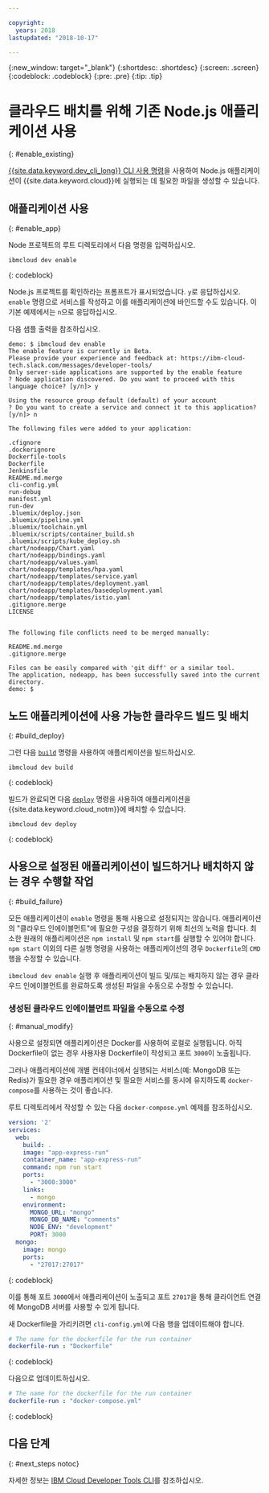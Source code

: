 ```yaml
---

copyright:
  years: 2018
lastupdated: "2018-10-17"

---
```


{:new_window: target="_blank"}
{:shortdesc: .shortdesc}
{:screen: .screen}
{:codeblock: .codeblock}
{:pre: .pre}
{:tip: .tip}

# 클라우드 배치를 위해 기존 Node.js 애플리케이션 사용
{: #enable_existing}

[{{site.data.keyword.dev_cli_long}} CLI 사용 명령](https://console.bluemix.net/docs/cli/idt/commands.html#enable)을 사용하여 Node.js 애플리케이션이 {{site.data.keyword.cloud}}에 실행되는 데 필요한 파일을 생성할 수 있습니다. 

## 애플리케이션 사용
{: #enable_app}

Node 프로젝트의 루트 디렉토리에서 다음 명령을 입력하십시오.
```
ibmcloud dev enable
```
{: codeblock}

Node.js 프로젝트를 확인하라는 프롬프트가 표시되었습니다. `y`로 응답하십시오. `enable` 명령으로 서비스를 작성하고 이를 애플리케이션에 바인드할 수도 있습니다. 이 기본 예제에서는 `n`으로 응답하십시오.

다음 샘플 출력을 참조하십시오.
```
demo: $ ibmcloud dev enable
The enable feature is currently in Beta.
Please provide your experience and feedback at: https://ibm-cloud-tech.slack.com/messages/developer-tools/
Only server-side applications are supported by the enable feature
? Node application discovered. Do you want to proceed with this language choice? [y/n]> y

Using the resource group default (default) of your account
? Do you want to create a service and connect it to this application? [y/n]> n
                                    
The following files were added to your application:

.cfignore
.dockerignore
Dockerfile-tools
Dockerfile
Jenkinsfile
README.md.merge
cli-config.yml
run-debug
manifest.yml
run-dev
.bluemix/deploy.json
.bluemix/pipeline.yml
.bluemix/toolchain.yml
.bluemix/scripts/container_build.sh
.bluemix/scripts/kube_deploy.sh
chart/nodeapp/Chart.yaml
chart/nodeapp/bindings.yaml
chart/nodeapp/values.yaml
chart/nodeapp/templates/hpa.yaml
chart/nodeapp/templates/service.yaml
chart/nodeapp/templates/deployment.yaml
chart/nodeapp/templates/basedeployment.yaml
chart/nodeapp/templates/istio.yaml
.gitignore.merge
LICENSE


The following file conflicts need to be merged manually:

README.md.merge
.gitignore.merge

Files can be easily compared with 'git diff' or a similar tool.
The application, nodeapp, has been successfully saved into the current directory.
demo: $
```

## 노드 애플리케이션에 사용 가능한 클라우드 빌드 및 배치
{: #build_deploy}

그런 다음 [`build`](/docs/cli/idt/commands.html#build) 명령을 사용하여 애플리케이션을 빌드하십시오. 
```
ibmcloud dev build
```
{: codeblock}

빌드가 완료되면 다음 [`deploy`](/docs/cli/idt/commands.html#deploy) 명령을 사용하여 애플리케이션을 {{site.data.keyword.cloud_notm}}에 배치할 수 있습니다.
```
ibmcloud dev deploy
```
{: codeblock}

## 사용으로 설정된 애플리케이션이 빌드하거나 배치하지 않는 경우 수행할 작업
{: #build_failure}

모든 애플리케이션이 `enable` 명령을 통해 사용으로 설정되지는 않습니다. 애플리케이션의 "클라우드 인에이블먼트"에 필요한 구성을 결정하기 위해 최선의 노력을 합니다. 최소한 원래의 애플리케이션은 `npm install` 및 `npm start`를 실행할 수 있어야 합니다. `npm start` 이외의 다른 실행 명령을 사용하는 애플리케이션의 경우 `Dockerfile`의 `CMD` 행을 수정할 수 있습니다.

`ibmcloud dev enable` 실행 후 애플리케이션이 빌드 및/또는 배치하지 않는 경우 클라우드 인에이블먼트를 완료하도록 생성된 파일을 수동으로 수정할 수 있습니다.

### 생성된 클라우드 인에이블먼트 파일을 수동으로 수정
{: #manual_modify}

사용으로 설정되면 애플리케이션은 Docker를 사용하여 로컬로 실행됩니다. 아직 Dockerfile이 없는 경우 사용자용 Dockerfile이 작성되고 포트 `3000`이 노출됩니다. 

그러나 애플리케이션에 개별 컨테이너에서 실행되는 서비스(예: MongoDB 또는 Redis)가 필요한 경우 애플리케이션 및 필요한 서비스를 동시에 유지하도록 `docker-compose`를 사용하는 것이 좋습니다. 

루트 디렉토리에서 작성할 수 있는 다음 `docker-compose.yml` 예제를 참조하십시오. 
```yaml
version: '2'
services:
  web:
    build: .
    image: "app-express-run"
    container_name: "app-express-run"
    command: npm run start
    ports:
      - "3000:3000"
    links:
      - mongo
    environment:
      MONGO_URL: "mongo"
      MONGO_DB_NAME: "comments"
      NODE_ENV: "development"
      PORT: 3000
  mongo:
    image: mongo
    ports:
      - "27017:27017" 
```
{: codeblock}

이를 통해 포트 `3000`에서 애플리케이션이 노출되고 포트 `27017`을 통해 클라이언트 연결에 MongoDB 서버를 사용할 수 있게 됩니다. 

새 Dockerfile을 가리키려면 `cli-config.yml`에 다음 행을 업데이트해야 합니다.  
```yaml
# The name for the dockerfile for the run container
dockerfile-run : "Dockerfile"
```
{: codeblock}

다음으로 업데이트하십시오.
```yaml
# The name for the dockerfile for the run container
dockerfile-run : "docker-compose.yml"
```
{: codeblock}

## 다음 단계
{: #next_steps notoc}

자세한 정보는 [IBM Cloud Developer Tools CLI](https://console.bluemix.net/docs/cli/idt/commands.html#idt-cli)를 참조하십시오.
